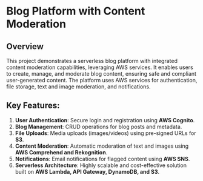 # Blog Platform with Content Moderation
## Overview
This project demonstrates a serverless blog platform with integrated content moderation capabilities, leveraging AWS services. It enables users to create, manage, and moderate blog content, ensuring safe and compliant user-generated content. The platform uses AWS services for authentication, file storage, text and image moderation, and notifications.

## Key Features:
1. **User Authentication**: Secure login and registration using **AWS Cognito**.
2. **Blog Management**: CRUD operations for blog posts and metadata.
3. **File Uploads**: Media uploads (images/videos) using pre-signed URLs for **S3**.
4. **Content Moderation**: Automatic moderation of text and images using **AWS Comprehend and Rekognition**.
5. **Notifications**: Email notifications for flagged content using **AWS SNS**.
6. **Serverless Architecture**: Highly scalable and cost-effective solution built on **AWS Lambda, API Gateway, DynamoDB, and S3**.
